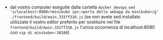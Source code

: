 - dal vostro computer eseguite dalla cartella `docker_devops` `sed 's/localhost:8080/<minikube ip>:<porta della webapp da minikube>/g' ./frontend/build/main.331ff316.js` (se non avete sed installato utilizzate il vostro editor preferito per sostituire nel file `frontend/build/main.331ff316.js` l'unica occorrenza di localhost:8080 con `<ip di minikube>:30100`)
